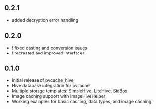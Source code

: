 ## 0.2.1
* added decryption error handling

## 0.2.0
* ! fixed casting and conversion issues
* ! recreated and improved interfaces

## 0.1.0
* Initial release of pvcache_hive
* Hive database integration for pvcache
* Multiple storage templates: SimpleHive, LiteHive, StdBox
* Image caching support with ImageHiveHelper
* Working examples for basic caching, data types, and image caching
